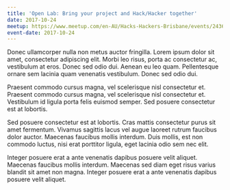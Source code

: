 ```yaml
---
title: 'Open Lab: Bring your project and Hack/Hacker together'
date: 2017-10-24
meetup: https://www.meetup.com/en-AU/Hacks-Hackers-Brisbane/events/243674138/
event-date: 2017-10-24
---
```


Donec ullamcorper nulla non metus auctor fringilla. Lorem ipsum dolor sit amet, consectetur adipiscing elit. Morbi leo risus, porta ac consectetur ac, vestibulum at eros. Donec sed odio dui. Aenean eu leo quam. Pellentesque ornare sem lacinia quam venenatis vestibulum. Donec sed odio dui.

Praesent commodo cursus magna, vel scelerisque nisl consectetur et. Praesent commodo cursus magna, vel scelerisque nisl consectetur et. Vestibulum id ligula porta felis euismod semper. Sed posuere consectetur est at lobortis.

Sed posuere consectetur est at lobortis. Cras mattis consectetur purus sit amet fermentum. Vivamus sagittis lacus vel augue laoreet rutrum faucibus dolor auctor. Maecenas faucibus mollis interdum. Duis mollis, est non commodo luctus, nisi erat porttitor ligula, eget lacinia odio sem nec elit.

Integer posuere erat a ante venenatis dapibus posuere velit aliquet. Maecenas faucibus mollis interdum. Maecenas sed diam eget risus varius blandit sit amet non magna. Integer posuere erat a ante venenatis dapibus posuere velit aliquet.
